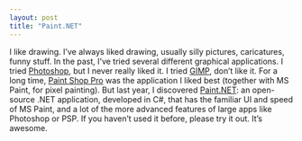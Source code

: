 ```yaml
---
layout: post
title: "Paint.NET"
---
```


I like drawing. I’ve always liked drawing, usually silly pictures, caricatures, funny stuff. In the past, I’ve tried several different graphical applications. I tried [Photoshop](http://www.adobe.com/nl/products/photoshop.html), but I never really liked it. I tried [GIMP](http://www.gimp.org/), don’t like it. For a long time, [Paint Shop Pro](http://www.paintshoppro.com/) was the application I liked best (together with MS Paint, for pixel painting). But last year, I discovered [Paint.NET](http://www.getpaint.net/): an open-source .NET application, developed in C#, that has the familiar UI and speed of MS Paint, and a lot of the more advanced features of large apps like Photoshop or PSP. If you haven’t used it before, please try it out. It’s awesome.